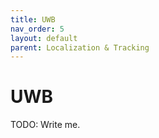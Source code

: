 ```yaml
---
title: UWB
nav_order: 5
layout: default
parent: Localization & Tracking
---
```


# UWB

TODO: Write me.
